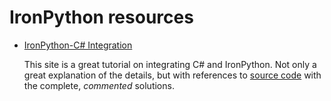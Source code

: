 # IronPython resources

- [IronPython-C# Integration](http://www.needfulsoftware.com/IronPython)
  
  This site is a great tutorial on integrating C# and IronPython. Not only a great explanation of the details, but with references to [source code](https://github.com/NeedfulSoftware/IronPythonTutorials) with the complete, *commented* solutions.